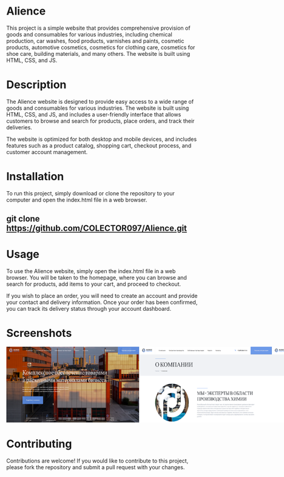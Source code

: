 # Alience

This project is a simple website that provides comprehensive provision of goods and consumables for various industries, including chemical production, car washes, food products, varnishes and paints, cosmetic products, automotive cosmetics, cosmetics for clothing care, cosmetics for shoe care, building materials, and many others. The website is built using HTML, CSS, and JS.

# Description

The Alience website is designed to provide easy access to a wide range of goods and consumables for various industries. The website is built using HTML, CSS, and JS, and includes a user-friendly interface that allows customers to browse and search for products, place orders, and track their deliveries.

The website is optimized for both desktop and mobile devices, and includes features such as a product catalog, shopping cart, checkout process, and customer account management.

# Installation

To run this project, simply download or clone the repository to your computer and open the index.html file in a web browser.

## git clone https://github.com/COLECTOR097/Alience.git

# Usage

To use the Alience website, simply open the index.html file in a web browser. You will be taken to the homepage, where you can browse and search for products, add items to your cart, and proceed to checkout.

If you wish to place an order, you will need to create an account and provide your contact and delivery information. Once your order has been confirmed, you can track its delivery status through your account dashboard.

# Screenshots

<div style="display:flex;">
<img src='screenShots/screenShot1.png' width='350' height='200'>
<img src='screenShots/screenShot2.png' width='350' height='200'>
<img src='screenShots/screenShot3.png' width='350' height='200'>
<img src='screenShots/screenShot4.png' width='350' height='200'>
<img src='screenShots/screenShot5.png' width='350' height='200'>
<img src='screenShots/screenShot6.png' width='350' height='200'>
</div>

# Contributing

Contributions are welcome! If you would like to contribute to this project, please fork the repository and submit a pull request with your changes.
